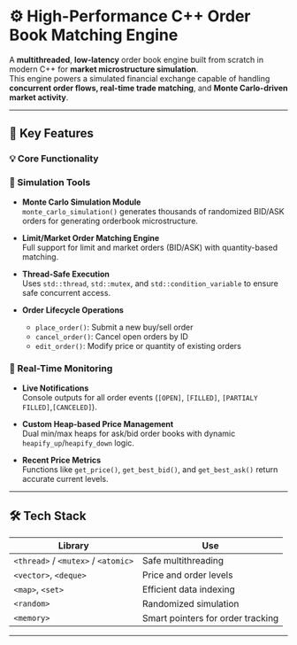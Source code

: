 # ⚙️ High-Performance C++ Order Book Matching Engine

A **multithreaded**, **low-latency** order book engine built from scratch in modern C++ for **market microstructure simulation**.  
This engine powers a simulated financial exchange capable of handling **concurrent order flows, real-time trade matching**, and **Monte Carlo-driven market activity**.

---

## 🚀 Key Features

### 💡 Core Functionality
### 🧪 Simulation Tools
- **Monte Carlo Simulation Module**  
  `monte_carlo_simulation()` generates thousands of randomized BID/ASK orders for generating orderbook microstructure.
  
- **Limit/Market Order Matching Engine**  
  Full support for limit and market orders (BID/ASK) with quantity-based matching.

- **Thread-Safe Execution**  
  Uses `std::thread`, `std::mutex`, and `std::condition_variable` to ensure safe concurrent access.

- **Order Lifecycle Operations**  
  - `place_order()`: Submit a new buy/sell order  
  - `cancel_order()`: Cancel open orders by ID  
  - `edit_order()`: Modify price or quantity of existing orders

### 📡 Real-Time Monitoring
- **Live Notifications**  
  Console outputs for all order events (`[OPEN]`, `[FILLED]`, `[PARTIALY FILLED]`,`[CANCELED]`).

- **Custom Heap-based Price Management**  
  Dual min/max heaps for ask/bid order books with dynamic `heapify_up`/`heapify_down` logic.

- **Recent Price Metrics**  
  Functions like `get_price()`, `get_best_bid()`, and `get_best_ask()` return accurate current levels.

---

## 🛠 Tech Stack

| Library | Use |
|--------|-----|
| `<thread>` / `<mutex>` / `<atomic>`| Safe multithreading |
| `<vector>`, `<deque>` | Price and order levels |
| `<map>`, `<set>` | Efficient data indexing |
| `<random>` | Randomized simulation |
| `<memory>` | Smart pointers for order tracking |

---
